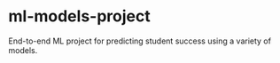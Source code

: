 # ml-models-project
End-to-end ML project for predicting student success using a variety of models.
